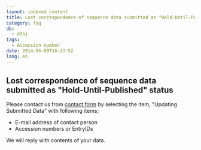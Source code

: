 ```yaml
---
layout: indexed_content
title: Lost correspondence of sequence data submitted as "Hold-Until-Published" status
category: faq
db:
  - ddbj
tags: 
  - Accession number
date: 2014-06-09T16:23:52
lang: en
---
```


## Lost correspondence of sequence data submitted as "Hold-Until-Published" status

<p>Please contact us from <a href="/contact-e.html#to-ddbj">contact form</a> by selecting the item, "Updating Submitted Data" with following items; </p>
<ul>
  <li>E-mail address of contact person</li>
  <li>Accession numbers or EntryIDs</li>
</ul>
<p>We will reply with contents of your data. </p>